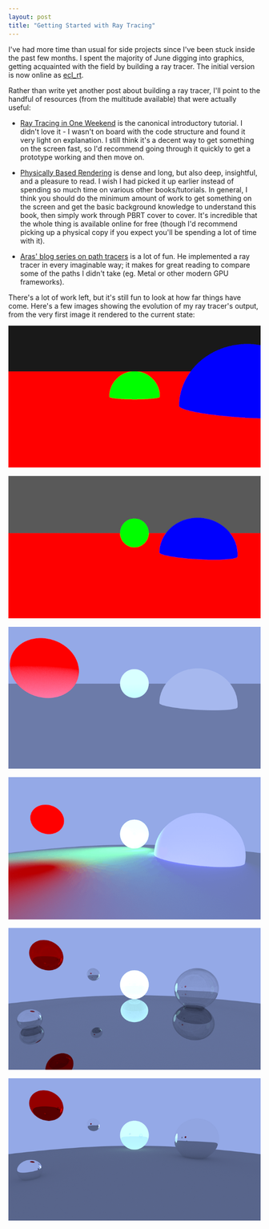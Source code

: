 ```yaml
---
layout: post
title: "Getting Started with Ray Tracing"
---
```


I've had more time than usual for side projects since I've been stuck inside
the past few months. I spent the majority of June digging into graphics, getting
acquainted with the field by building a ray tracer. The initial version is now
online as [ecl_rt](https://github.com/elindsey/ecl_rt).

Rather than write yet another post about building a ray tracer, I'll point to
the handful of resources (from the multitude available) that were actually useful:

* [Ray Tracing in One Weekend](https://raytracing.github.io) is the canonical
  introductory tutorial. I didn't love it - I wasn't on board with the code
structure and found it very light on explanation. I still think it's a decent
way to get something on the screen fast, so I'd recommend going through it
quickly to get a prototype working and then move on.

* [Physically Based Rendering](https://www.pbrt.org) is dense and long, but
  also deep, insightful, and a pleasure to read. I wish I had picked it up
earlier instead of spending so much time on various other books/tutorials. In
general, I think you should do the minimum amount of work to get something on
the screen and get the basic background knowledge to understand this book, then
simply work through PBRT cover to cover. It's incredible that the whole thing
is available online for free (though I'd recommend picking up a physical copy
if you expect you'll be spending a lot of time with it).

* [Aras' blog series on path
  tracers](https://aras-p.info/blog/2018/03/28/Daily-Pathtracer-Part-0-Intro/)
is a lot of fun.  He implemented a ray tracer in every imaginable way; it makes
for great reading to compare some of the paths I didn't take (eg. Metal or
other modern GPU frameworks).

There's a lot of work left, but it's still fun to look at how far things have
come. Here's a few images showing the evolution of my ray tracer's output, from
the very first image it rendered to the current state:

![](/assets/images/rt/1.png)

![](/assets/images/rt/2.png)

![](/assets/images/rt/3.png)

![](/assets/images/rt/4.png)

![](/assets/images/rt/5.png)

![](/assets/images/rt/6.png)

